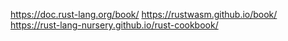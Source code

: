 https://doc.rust-lang.org/book/
https://rustwasm.github.io/book/
https://rust-lang-nursery.github.io/rust-cookbook/
